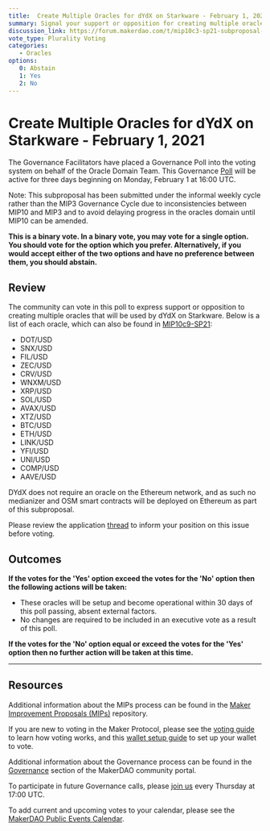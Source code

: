 ```yaml
---
title:  Create Multiple Oracles for dYdX on Starkware - February 1, 2021
summary: Signal your support or opposition for creating multiple oracles for dYdX
discussion_link: https://forum.makerdao.com/t/mip10c3-sp21-subproposal-to-create-oracles-for-dydx-on-starkware/6238
vote_type: Plurality Voting
categories:
   - Oracles
options:
   0: Abstain
   1: Yes
   2: No
---
```

# Create Multiple Oracles for dYdX on Starkware - February 1, 2021

The Governance Facilitators have placed a Governance Poll into the voting system on behalf of the Oracle Domain Team. This Governance [Poll](https://community-development.makerdao.com/en/learn/governance/on-chain-gov) will be active for three days beginning on Monday, February 1 at 16:00 UTC.

Note: This subproposal has been submitted under the informal weekly cycle rather than the MIP3 Governance Cycle due to inconsistencies between MIP10 and MIP3 and to avoid delaying progress in the oracles domain until MIP10 can be amended.

**This is a binary vote. In a binary vote, you may vote for a single option. You should vote for the option which you prefer. Alternatively, if you would accept either of the two options and have no preference between them, you should abstain.**

## Review

The community can vote in this poll to express support or opposition to creating multiple oracles that will be used by dYdX on Starkware. Below is a list of each oracle, which can also be found in [MIP10c9-SP21](https://forum.makerdao.com/t/mip10c3-sp21-subproposal-to-create-oracles-for-dydx-on-starkware/6238):
* DOT/USD 
* SNX/USD
* FIL/USD
* ZEC/USD
* CRV/USD
* WNXM/USD
* XRP/USD
* SOL/USD
* AVAX/USD
* XTZ/USD
* BTC/USD
* ETH/USD
* LINK/USD
* YFI/USD
* UNI/USD
* COMP/USD
* AAVE/USD

DYdX does not require an oracle on the Ethereum network, and as such no medianizer and OSM smart contracts will be deployed on Ethereum as part of this subproposal.

Please review the application [thread](https://forum.makerdao.com/t/mip10c2-sp-dydx-starkware-oracle-requests/5413) to inform your position on this issue before voting.

## Outcomes

**If the votes for the 'Yes' option exceed the votes for the 'No' option then the following actions will be taken:**
* These oracles will be setup and become operational within 30 days of this poll passing, absent external factors.
* No changes are required to be included in an executive vote as a result of this poll.

**If the votes for the 'No' option equal or exceed the votes for the 'Yes' option then no further action will be taken at this time.**  

---

## Resources

Additional information about the MIPs process can be found in the [Maker Improvement Proposals (MIPs)](https://github.com/makerdao/mips) repository.

If you are new to voting in the Maker Protocol, please see the [voting guide](https://community-development.makerdao.com/en/learn/governance/how-voting-works/) to learn how voting works, and this [wallet setup guide](https://community-development.makerdao.com/en/learn/governance/voting-setup/) to set up your wallet to vote.

Additional information about the Governance process can be found in the [Governance](https://community-development.makerdao.com/en/learn/governance) section of the MakerDAO community portal.

To participate in future Governance calls, please [join us](https://github.com/makerdao/community/tree/master/governance/governance-and-risk-meetings) every Thursday at 17:00 UTC.

To add current and upcoming votes to your calendar, please see the [MakerDAO Public Events Calendar](https://calendar.google.com/calendar/embed?src=makerdao.com_3efhm2ghipksegl009ktniomdk%40group.calendar.google.com&ctz=UTC&mode=week&showCalendars=0&showPrint=0).
